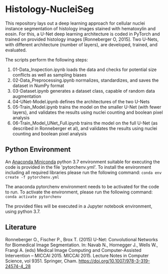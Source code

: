 # Histology-NucleiSeg
This repository lays out a deep learning approach for cellular nuclei instance segmentation of histology images stained with hematoxylin and eosin. For this, a U-Net deep learning architecture is coded in PyTorch and trained on provided histology images [Ronneberger O, 2015]. Two U-Nets, with different architecture (number of layers), are developed, trained, and evaluated. 

The scripts perform the following steps:
1. 01-Data_Inspection.ipynb loads the data and checks for potential size conflicts as well as sampling biases
2. 02-Data_Preprocessing.ipynb normalizes, standardizes, and saves the dataset in NumPy format
3. 03-Dataset.ipynb generates a dataset class, capable of random data augmentation
4. 04-UNet-Model.ipynb defines the architectures of the two U-Nets 
5. 05-Train_Model.ipynb trains the model on the smaller U-Net (with fewer layers), and validates the results using nuclei counting and boolean pixel analysis
6. 06-Train_Model_UNet_Full.ipynb trains the model on the full U-Net (as described in Ronneberger et al), and validates the results using nuclei counting and boolean pixel analysis

## Python Environment
An [Anaconda Miniconda](https://docs.conda.io/en/latest/miniconda.html) python 3.7 environment suitable for executing the code is provided in the file 'pytorchenv.yml'. 
To install the environment including all required libraries please run the following command:
`conda env create -f pytorchenv.yml`

The anaconda pytorchenv environment needs to be activated for the code to run. To activate the environment, please run the following command:
`conda activate pytorchenv`

The provided files will be executed in a Jupyter notebook environment, using python 3.7. 


## Literature
Ronneberger O., Fischer P., Brox T. (2015) U-Net: Convolutional Networks for Biomedical Image Segmentation. In: Navab N., Hornegger J., Wells W., Frangi A. (eds) Medical Image Computing and Computer-Assisted Intervention – MICCAI 2015. MICCAI 2015. Lecture Notes in Computer Science, vol 9351. Springer, Cham. https://doi.org/10.1007/978-3-319-24574-4_28

